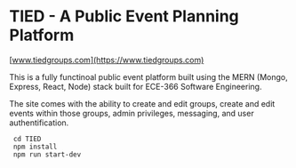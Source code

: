# TIED - A Public Event Planning Platform

[www.tiedgroups.com](https://www.tiedgroups.com)

This is a fully functinoal public event platform built using the MERN (Mongo, Express, React, Node) stack built for ECE-366 Software Engineering.

The site comes with the ability to create and edit groups, create and edit events within those groups, admin privileges, messaging, and user authentification.  

```git clone https://github.com/jbentivegna15/TIED
 cd TIED
 npm install
 npm run start-dev
 ```


